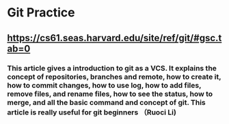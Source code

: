# Git Practice
## https://cs61.seas.harvard.edu/site/ref/git/#gsc.tab=0
### This article gives a introduction to git as a VCS. It explains the concept of repositories, branches and remote, how to create it, how to commit changes, how to use log, how to add files, remove files, and rename files, how to see the status, how to merge, and  all the basic command and concept of git. This article is really useful for git beginners （Ruoci Li)